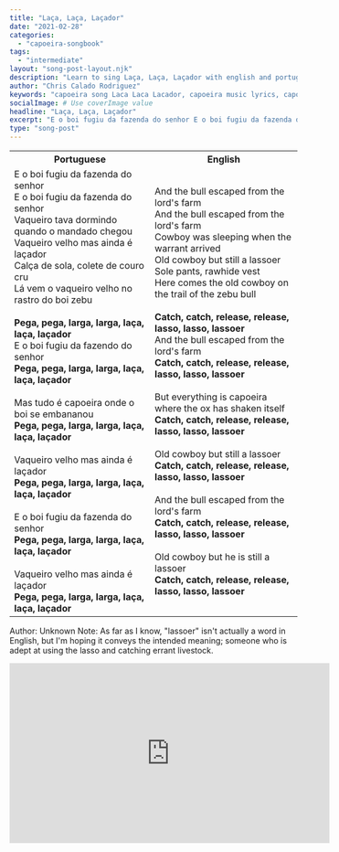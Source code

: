 ```yaml
---
title: "Laça, Laça, Laçador"
date: "2021-02-28"
categories:
  - "capoeira-songbook"
tags:
  - "intermediate"
layout: "song-post-layout.njk"
description: "Learn to sing Laça, Laça, Laçador with english and portuguese translations along with a video to help you learn."
author: "Chris Calado Rodriguez"
keywords: "capoeira song Laca Laca Lacador, capoeira music lyrics, capoeira roda songs, intermediate capoeira songs, learn capoeira songs, capoeira song meanings, traditional capoeira songs, capoeira song tutorial"
socialImage: # Use coverImage value
headline: "Laça, Laça, Laçador"
excerpt: "E o boi fugiu da fazenda do senhor E o boi fugiu da fazenda do senhor"
type: "song-post"
---
```


<table class="capoeira-table">
    <tr class="header-row">
        <th>Portuguese</th>
        <th>English</th>
    </tr>
    <tr>
        <td>E o boi fugiu da fazenda do senhor<br>
E o boi fugiu da fazenda do senhor<br>
Vaqueiro tava dormindo quando o mandado chegou<br>
Vaqueiro velho mas ainda é laçador<br>
Calça de sola, colete de couro cru<br>
Lá vem o vaqueiro velho no rastro do boi zebu<br>
<br>
<strong>Pega, pega, larga, larga, laça, laça, laçador</strong><br>
E o boi fugiu da fazendo do senhor<br>
<strong>Pega, pega, larga, larga, laça, laça, laçador</strong><br>
<br>
Mas tudo é capoeira onde o boi se embananou<br>
<strong>Pega, pega, larga, larga, laça, laça, laçador</strong><br>
<br>
Vaqueiro velho mas ainda é laçador<br>
<strong>Pega, pega, larga, larga, laça, laça, laçador</strong><br>
<br>
E o boi fugiu da fazenda do senhor<br>
<strong>Pega, pega, larga, larga, laça, laça, laçador</strong><br>
<br>
Vaqueiro velho mas ainda é laçador<br>
<strong>Pega, pega, larga, larga, laça, laça, laçador</strong></td>
        <td>And the bull escaped from the lord's farm<br>
And the bull escaped from the lord's farm<br>
Cowboy was sleeping when the warrant arrived<br>
Old cowboy but still a lassoer<br>
Sole pants, rawhide vest<br>
Here comes the old cowboy on the trail of the zebu bull<br>
<br>
<strong>Catch, catch, release, release, lasso, lasso, lassoer</strong><br>
And the bull escaped from the lord's farm<br>
<strong>Catch, catch, release, release, lasso, lasso, lassoer</strong><br>
<br>
But everything is capoeira where the ox has shaken itself<br>
<strong>Catch, catch, release, release, lasso, lasso, lassoer</strong><br>
<br>
Old cowboy but still a lassoer<br>
<strong>Catch, catch, release, release, lasso, lasso, lassoer</strong><br>
<br>
And the bull escaped from the lord's farm<br>
<strong>Catch, catch, release, release, lasso, lasso, lassoer</strong><br>
<br>
Old cowboy but he is still a lassoer<br>
<strong>Catch, catch, release, release, lasso, lasso, lassoer</strong></td>
    </tr>
</table>
<figcaption>

Author: Unknown 
Note: As far as I know, "lassoer" isn't actually a word in English, but I'm hoping it conveys the intended meaning; someone who is adept at using the lasso and catching errant livestock.

</figcaption>

<iframe width="560" height="315" src="https://www.youtube.com/embed/YpM20yJHNtE" title="YouTube video player" frameborder="0" allow="accelerometer; autoplay; clipboard-write; encrypted-media; gyroscope; picture-in-picture" allowfullscreen></iframe>